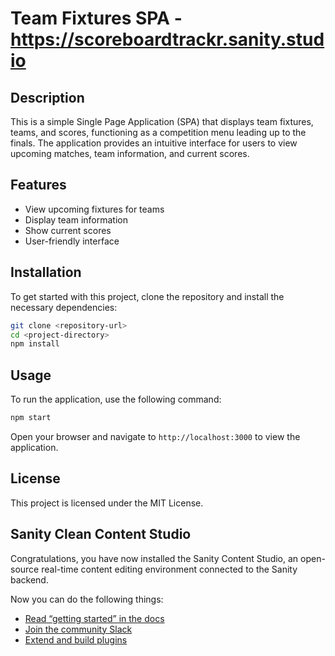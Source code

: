 # Team Fixtures SPA - https://scoreboardtrackr.sanity.studio

## Description
This is a simple Single Page Application (SPA) that displays team fixtures, teams, and scores, functioning as a competition menu leading up to the finals. The application provides an intuitive interface for users to view upcoming matches, team information, and current scores.

## Features
- View upcoming fixtures for teams
- Display team information
- Show current scores
- User-friendly interface

## Installation
To get started with this project, clone the repository and install the necessary dependencies:

```bash
git clone <repository-url>
cd <project-directory>
npm install
```

## Usage
To run the application, use the following command:

```bash
npm start
```

Open your browser and navigate to `http://localhost:3000` to view the application.

## License
This project is licensed under the MIT License.


## Sanity Clean Content Studio

Congratulations, you have now installed the Sanity Content Studio, an open-source real-time content editing environment connected to the Sanity backend.

Now you can do the following things:

- [Read “getting started” in the docs](https://www.sanity.io/docs/introduction/getting-started?utm_source=readme)
- [Join the community Slack](https://slack.sanity.io/?utm_source=readme)
- [Extend and build plugins](https://www.sanity.io/docs/content-studio/extending?utm_source=readme)
